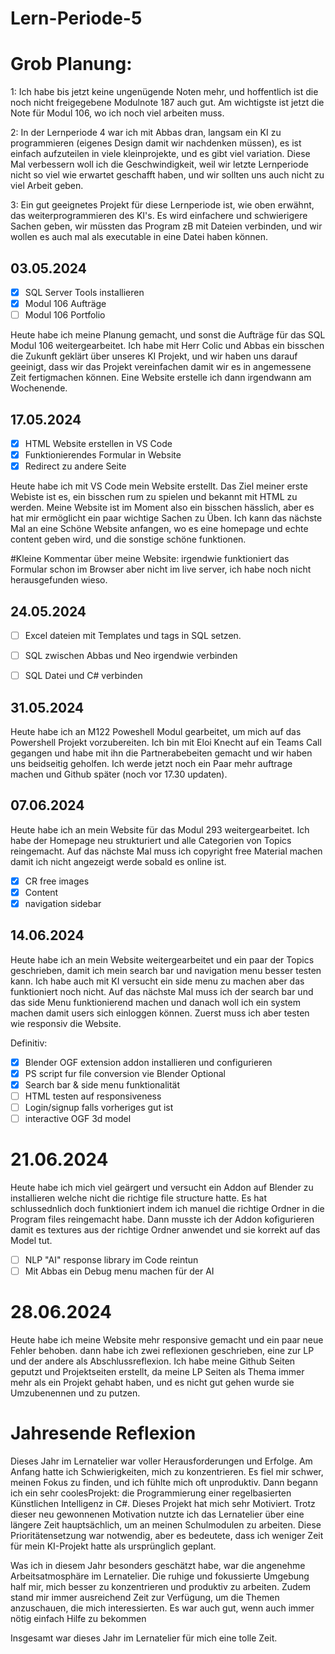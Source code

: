 # Lern-Periode-5

# Grob Planung:

1: Ich habe bis jetzt keine ungenügende Noten mehr, und hoffentlich ist die noch nicht freigegebene Modulnote 187 auch gut. Am wichtigste ist jetzt die Note für Modul 106, wo ich noch viel arbeiten muss.

2: In der Lernperiode 4 war ich mit Abbas dran, langsam ein KI zu programmieren (eigenes Design damit wir nachdenken müssen), es ist einfach aufzuteilen in viele kleinprojekte, und es gibt viel variation. Diese Mal verbessern woll ich die Geschwindigkeit, weil wir letzte Lernperiode nicht so viel wie erwartet geschafft haben, und wir sollten uns auch nicht zu viel Arbeit geben.

3: Ein gut geeignetes Projekt für diese Lernperiode ist, wie oben erwähnt, das weiterprogrammieren des KI's. Es wird einfachere und schwierigere Sachen geben, wir müssten das Program zB mit Dateien verbinden, und wir wollen es auch mal als executable in eine Datei haben können.

## 03.05.2024

- [x] SQL Server Tools installieren
- [x] Modul 106 Aufträge
- [ ] Modul 106 Portfolio

Heute habe ich meine Planung gemacht, und sonst die Aufträge für das SQL Modul 106 weitergearbeitet. Ich habe mit Herr Colic und Abbas ein bisschen die Zukunft geklärt über unseres KI Projekt, und wir haben uns darauf geeinigt, dass wir das Projekt vereinfachen damit wir es in angemessene Zeit fertigmachen können. Eine Website erstelle ich dann irgendwann am Wochenende.

## 17.05.2024

- [x] HTML Website erstellen in VS Code
- [x] Funktionierendes Formular in Website
- [x] Redirect zu andere Seite

Heute habe ich mit VS Code mein Website erstellt. Das Ziel meiner erste Webiste ist es, ein bisschen rum zu spielen und bekannt mit HTML zu werden. Meine Website ist im Moment also ein bisschen hässlich, aber es hat mir ermöglicht ein paar wichtige Sachen zu Üben. Ich kann das nächste Mal an eine Schöne Website anfangen, wo es eine homepage und echte content geben wird, und die sonstige schöne funktionen. 

#Kleine Kommentar über meine Website: irgendwie funktioniert das Formular schon im Browser aber nicht im live server, ich habe noch nicht herausgefunden wieso.

## 24.05.2024

- [ ] Excel dateien mit Templates und tags in SQL setzen.
- [ ] SQL zwischen Abbas und Neo irgendwie verbinden
- [ ] SQL Datei und C# verbinden


## 31.05.2024

Heute habe ich an M122 Poweshell Modul gearbeitet, um mich auf das Powershell Projekt vorzubereiten.
Ich bin mit Eloi Knecht auf ein Teams Call gegangen und habe mit ihn die Partnerabebeiten gemacht und wir haben uns beidseitig geholfen. Ich werde jetzt noch ein Paar mehr auftrage machen und Github später (noch vor 17.30 updaten). 

## 07.06.2024

Heute habe ich an mein Website für das Modul 293 weitergearbeitet. Ich habe der Homepage neu strukturiert und alle Categorien von Topics reingemacht. Auf das nächste Mal muss ich copyright free Material machen damit ich nicht angezeigt werde sobald es online ist.

- [x] CR free images
- [x] Content 
- [x] navigation sidebar

## 14.06.2024

Heute habe ich an mein Website weitergearbeitet und ein paar der Topics geschrieben, damit ich mein search bar und navigation menu besser testen kann. Ich habe auch mit KI versucht ein side menu zu machen aber das funktioniert noch nicht. Auf das nächste Mal muss ich der search bar und das side Menu funktionierend machen und danach woll ich ein system machen damit users sich einloggen können. Zuerst muss ich aber testen wie responsiv die Website.

Definitiv:
- [x] Blender OGF extension addon installieren und configurieren
- [x] PS script fur file conversion vie Blender
Optional
- [x] Search bar & side menu funktionalität
- [ ] HTML testen auf responsiveness
- [ ] Login/signup falls vorheriges gut ist
- [ ] interactive OGF 3d model

# 21.06.2024
Heute habe ich mich viel geärgert und versucht ein Addon auf Blender zu installieren welche nicht die richtige file structure hatte. Es hat schlussednlich doch funktioniert indem ich manuel die richtige Ordner in die Program files reingemacht habe. Dann musste ich der Addon kofigurieren damit es textures aus der richtige Ordner anwendet und sie korrekt auf das Model tut.

- [ ] NLP "AI" response library im Code reintun
- [ ] Mit Abbas ein Debug menu machen für der AI

# 28.06.2024

Heute habe ich meine Website mehr responsive gemacht und ein paar neue Fehler behoben. dann habe ich zwei reflexionen geschrieben, eine zur LP und der andere als Abschlussreflexion. Ich habe meine Github Seiten geputzt und Projektseiten erstellt, da meine LP Seiten als Thema immer mehr als ein Projekt gehabt haben, und es nicht gut gehen wurde sie Umzubenennen und zu putzen.

# Jahresende Reflexion

Dieses Jahr im Lernatelier war voller Herausforderungen und Erfolge. Am Anfang hatte ich Schwierigkeiten, mich zu konzentrieren. Es fiel mir schwer, meinen Fokus zu finden, und ich fühlte mich oft unproduktiv. Dann begann ich ein sehr coolesProjekt: die Programmierung einer regelbasierten Künstlichen Intelligenz in C#. Dieses Projekt hat mich sehr Motiviert.
Trotz dieser neu gewonnenen Motivation nutzte ich das Lernatelier über eine längere Zeit hauptsächlich, um an meinen Schulmodulen zu arbeiten. Diese Prioritätensetzung war notwendig, aber es bedeutete, dass ich weniger Zeit für mein KI-Projekt hatte als ursprünglich geplant.

Was ich in diesem Jahr besonders geschätzt habe, war die angenehme Arbeitsatmosphäre im Lernatelier. Die ruhige und fokussierte Umgebung half mir, mich besser zu konzentrieren und produktiv zu arbeiten. Zudem stand mir immer ausreichend Zeit zur Verfügung, um  die Themen anzuschauen, die mich interessierten. Es war auch gut, wenn auch immer nötig einfach Hilfe zu bekommen 

Insgesamt war dieses Jahr im Lernatelier für mich eine tolle Zeit. 
